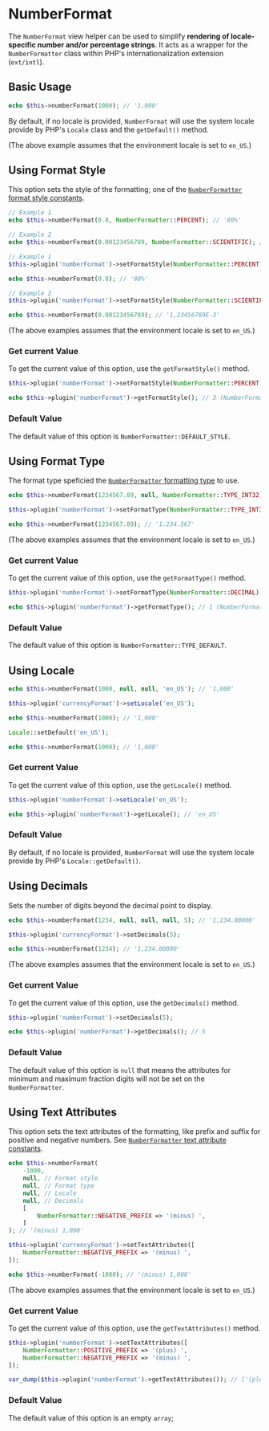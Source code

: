 # NumberFormat

The `NumberFormat` view helper can be used to simplify **rendering of
locale-specific number and/or percentage strings**. It acts as a wrapper for the
`NumberFormatter` class within PHP's internationalization extension (`ext/intl`).

## Basic Usage

```php
echo $this->numberFormat(1000); // '1,000'
```

By default, if no locale is provided, `NumberFormat` will use the system
locale provide by PHP's `Locale` class and the `getDefault()` method.

(The above example assumes that the environment locale is set to `en_US`.)

## Using Format Style

This option sets the style of the formatting; one of the 
[`NumberFormatter` format style constants](http://www.php.net/manual/class.numberformatter.php#intl.numberformatter-constants.unumberformatstyle).

```php fct_label="Constructor Usage"
// Example 1
echo $this->numberFormat(0.8, NumberFormatter::PERCENT); // '80%'

// Example 2
echo $this->numberFormat(0.00123456789, NumberFormatter::SCIENTIFIC); // '1,23456789E-3'
```

```php fct_label="Setter Usage"
// Example 1
$this->plugin('numberFormat')->setFormatStyle(NumberFormatter::PERCENT);

echo $this->numberFormat(0.8); // '80%'

// Example 2
$this->plugin('numberFormat')->setFormatStyle(NumberFormatter::SCIENTIFIC);

echo $this->numberFormat(0.00123456789); // '1,23456789E-3'
```

(The above examples assumes that the environment locale is set to `en_US`.)

### Get current Value

To get the current value of this option, use the `getFormatStyle()` method.

```php
$this->plugin('numberFormat')->setFormatStyle(NumberFormatter::PERCENT);

echo $this->plugin('numberFormat')->getFormatStyle(); // 3 (NumberFormatter::DEFAULT_STYLE)
```

### Default Value

The default value of this option is `NumberFormatter::DEFAULT_STYLE`.

## Using Format Type

The format type speficied the [`NumberFormatter` formatting type](http://www.php.net/manual/class.numberformatter.php#intl.numberformatter-constants.types)
to use.

```php fct_label="Constructor Usage"
echo $this->numberFormat(1234567.89, null, NumberFormatter::TYPE_INT32); // '1.234.567'
```

```php fct_label="Setter Usage"
$this->plugin('numberFormat')->setFormatType(NumberFormatter::TYPE_INT32);

echo $this->numberFormat(1234567.89); // '1.234.567'
```

(The above examples assumes that the environment locale is set to `en_US`.)

### Get current Value

To get the current value of this option, use the `getFormatType()` method.

```php
$this->plugin('numberFormat')->setFormatType(NumberFormatter::DECIMAL);

echo $this->plugin('numberFormat')->getFormatType(); // 1 (NumberFormatter::DECIMAL)
```

### Default Value

The default value of this option is `NumberFormatter::TYPE_DEFAULT`.

## Using Locale

```php fct_label="Invoke Usage"
echo $this->numberFormat(1000, null, null, 'en_US'); // '1,000'
```

```php fct_label="Setter Usage"
$this->plugin('currencyFormat')->setLocale('en_US');

echo $this->numberFormat(1000); // '1,000'
```

```php fct_label="Locale Class Usage"
Locale::setDefault('en_US');

echo $this->numberFormat(1000); // '1,000'
```

### Get current Value

To get the current value of this option, use the `getLocale()` method.

```php
$this->plugin('numberFormat')->setLocale('en_US');

echo $this->plugin('numberFormat')->getLocale(); // 'en_US'
```

### Default Value

By default, if no locale is provided, `NumberFormat` will use the system
locale provide by PHP's `Locale::getDefault()`.

## Using Decimals

Sets the number of digits beyond the decimal point to display.

```php fct_label="Invoke Usage"
echo $this->numberFormat(1234, null, null, null, 5); // '1,234.00000'
```

```php fct_label="Setter Usage"
$this->plugin('currencyFormat')->setDecimals(5);

echo $this->numberFormat(1234); // '1,234.00000'
```

(The above examples assumes that the environment locale is set to `en_US`.)

### Get current Value

To get the current value of this option, use the `getDecimals()` method.

```php
$this->plugin('numberFormat')->setDecimals(5);

echo $this->plugin('numberFormat')->getDecimals(); // 5
```

### Default Value

The default value of this option is `null` that means the attributes for minimum
and maximum fraction digits will not be set on the `NumberFormatter`.

## Using Text Attributes

This option sets the text attributes of the formatting, like prefix and suffix 
for positive and negative numbers. See
[`NumberFormatter` text attribute constants](http://www.php.net/manual/class.numberformatter.php#intl.numberformatter-constants.unumberformattextattribute).

```php fct_label="Invoke Usage"
echo $this->numberFormat(
    -1000,
    null, // Format style
    null, // Format type
    null, // Locale
    null, // Decimals
    [
        NumberFormatter::NEGATIVE_PREFIX => '(minus) ',
    ]
); // '(minus) 1,000'
```

```php fct_label="Setter Usage"
$this->plugin('currencyFormat')->setTextAttributes([
    NumberFormatter::NEGATIVE_PREFIX => '(minus) ',
]);

echo $this->numberFormat(-1000); // '(minus) 1,000'
```

(The above examples assumes that the environment locale is set to `en_US`.)

### Get current Value

To get the current value of this option, use the `getTextAttributes()` method.

```php
$this->plugin('numberFormat')->setTextAttributes([
    NumberFormatter::POSITIVE_PREFIX => '(plus) ',
    NumberFormatter::NEGATIVE_PREFIX => '(minus) ',
]);

var_dump($this->plugin('numberFormat')->getTextAttributes()); // ['(plus) ', '(minus) ']
```

### Default Value

The default value of this option is an empty `array`;

